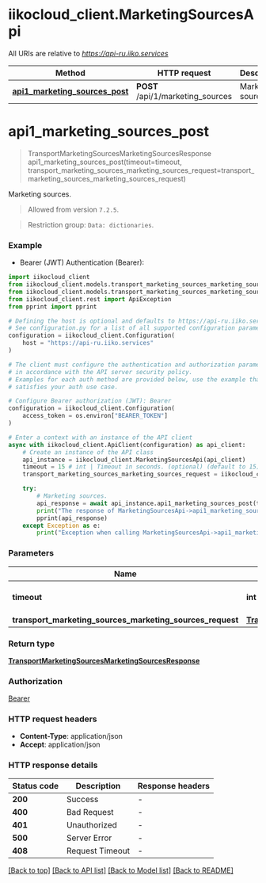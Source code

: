 # iikocloud_client.MarketingSourcesApi

All URIs are relative to *https://api-ru.iiko.services*

Method | HTTP request | Description
------------- | ------------- | -------------
[**api1_marketing_sources_post**](MarketingSourcesApi.md#api1_marketing_sources_post) | **POST** /api/1/marketing_sources | Marketing sources.


# **api1_marketing_sources_post**
> TransportMarketingSourcesMarketingSourcesResponse api1_marketing_sources_post(timeout=timeout, transport_marketing_sources_marketing_sources_request=transport_marketing_sources_marketing_sources_request)

Marketing sources.



 > Allowed from version `7.2.5`.

 > Restriction group: `Data: dictionaries`.

### Example

* Bearer (JWT) Authentication (Bearer):

```python
import iikocloud_client
from iikocloud_client.models.transport_marketing_sources_marketing_sources_request import TransportMarketingSourcesMarketingSourcesRequest
from iikocloud_client.models.transport_marketing_sources_marketing_sources_response import TransportMarketingSourcesMarketingSourcesResponse
from iikocloud_client.rest import ApiException
from pprint import pprint

# Defining the host is optional and defaults to https://api-ru.iiko.services
# See configuration.py for a list of all supported configuration parameters.
configuration = iikocloud_client.Configuration(
    host = "https://api-ru.iiko.services"
)

# The client must configure the authentication and authorization parameters
# in accordance with the API server security policy.
# Examples for each auth method are provided below, use the example that
# satisfies your auth use case.

# Configure Bearer authorization (JWT): Bearer
configuration = iikocloud_client.Configuration(
    access_token = os.environ["BEARER_TOKEN"]
)

# Enter a context with an instance of the API client
async with iikocloud_client.ApiClient(configuration) as api_client:
    # Create an instance of the API class
    api_instance = iikocloud_client.MarketingSourcesApi(api_client)
    timeout = 15 # int | Timeout in seconds. (optional) (default to 15)
    transport_marketing_sources_marketing_sources_request = iikocloud_client.TransportMarketingSourcesMarketingSourcesRequest() # TransportMarketingSourcesMarketingSourcesRequest |  (optional)

    try:
        # Marketing sources.
        api_response = await api_instance.api1_marketing_sources_post(timeout=timeout, transport_marketing_sources_marketing_sources_request=transport_marketing_sources_marketing_sources_request)
        print("The response of MarketingSourcesApi->api1_marketing_sources_post:\n")
        pprint(api_response)
    except Exception as e:
        print("Exception when calling MarketingSourcesApi->api1_marketing_sources_post: %s\n" % e)
```



### Parameters


Name | Type | Description  | Notes
------------- | ------------- | ------------- | -------------
 **timeout** | **int**| Timeout in seconds. | [optional] [default to 15]
 **transport_marketing_sources_marketing_sources_request** | [**TransportMarketingSourcesMarketingSourcesRequest**](TransportMarketingSourcesMarketingSourcesRequest.md)|  | [optional] 

### Return type

[**TransportMarketingSourcesMarketingSourcesResponse**](TransportMarketingSourcesMarketingSourcesResponse.md)

### Authorization

[Bearer](../README.md#Bearer)

### HTTP request headers

 - **Content-Type**: application/json
 - **Accept**: application/json

### HTTP response details

| Status code | Description | Response headers |
|-------------|-------------|------------------|
**200** | Success |  -  |
**400** | Bad Request |  -  |
**401** | Unauthorized |  -  |
**500** | Server Error |  -  |
**408** | Request Timeout |  -  |

[[Back to top]](#) [[Back to API list]](../README.md#documentation-for-api-endpoints) [[Back to Model list]](../README.md#documentation-for-models) [[Back to README]](../README.md)

